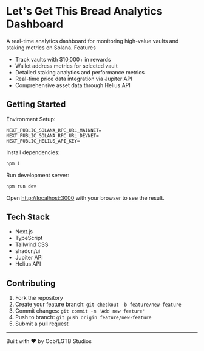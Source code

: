 # Let's Get This Bread Analytics Dashboard

A real-time analytics dashboard for monitoring high-value vaults and staking metrics on Solana.
Features

- Track vaults with $10,000+ in rewards
- Wallet address metrics for selected vault
- Detailed staking analytics and performance metrics
- Real-time price data integration via Jupiter API
- Comprehensive asset data through Helius API

## Getting Started

Environment Setup:

```env
NEXT_PUBLIC_SOLANA_RPC_URL_MAINNET=
NEXT_PUBLIC_SOLANA_RPC_URL_DEVNET=
NEXT_PUBLIC_HELIUS_API_KEY=
```

Install dependencies:

```bash
npm i
```

Run development server:

```bash
npm run dev
```

Open [http://localhost:3000](http://localhost:3000) with your browser to see the result.

## Tech Stack

- Next.js
- TypeScript
- Tailwind CSS
- shadcn/ui
- Jupiter API
- Helius API

## Contributing

1. Fork the repository
2. Create your feature branch: `git checkout -b feature/new-feature`
3. Commit changes: `git commit -m 'Add new feature'`
4. Push to branch: `git push origin feature/new-feature`
5. Submit a pull request

---

Built with ❤️ by Ocb/LGTB Studios
